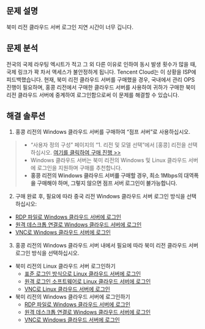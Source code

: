 ## 문제 설명
북미 리전 클라우드 서버 로그인 지연 시간이 너무 깁니다.

## 문제 분석
전국의 국제 라우팅 엑시트가 적고 그 외 다른 이유로 인하여 동시 발생 횟수가 많을 때, 국제 링크가 꽉 차서 액세스가 불안정하게 됩니다. Tencent Cloud는 이 상황을 ISP에 피드백했습니다.
현재, 북미 리전 클라우드 서버를 구매했을 경우, 국내에서 관리 OPS 진행이 필요하며, 홍콩 리전에서 구매한 클라우드 서버를 사용하여 귀하가 구매한 북미 리전 클라우드 서버에 중계하여 로그인함으로써 이 문제를 해결할 수 있습니다.

## 해결 솔루션
1. 홍콩 리전의 Windows 클라우드 서버를 구매하여 “점프 서버”로 사용하십시오.
> 
> - “사용자 정의 구성” 페이지의 “1. 리전 및 모델 선택”에서 [홍콩] 리전을 선택하십시오.
> [여기를 클릭하여 구매 진행 >>](https://buy.cloud.tencent.com/cvm?tab=custom&step=1&regionId=5&zoneId=0&instanceType=S2ne.SMALL2&platform=CentOS&systemDiskType=CLOUD_PREMIUM&systemDiskSize=50&bandwidthType=BANDWIDTH_PREPAID&loginSet=SET_PASSWORD)
> - Windows 클라우드 서버는 북미 리전의 Windows 및 Linux 클라우드 서버에 로그인을 지원하며 구매를 추천합니다.
> - **홍콩 리전의 Windows 클라우드 서버를 구매할 경우, 최소 1Mbps의 대역폭을 구매해야 하며, 그렇지 않으면 점프 서버 로그인이 불가능합니다.** 
>
2. 구매 완료 후, 필요에 따라 중국 리전 Windows 클라우드 서버 로그인 방식을 선택하십시오:
 - [RDP 파일로 Windows 클라우드 서버에 로그인](https://intl.cloud.tencent.com/document/product/213/5435)
 - [원격 데스크톱 연결로 Windows 클라우드 서버에 로그인](https://cloud.tencent.com/document/product/213/35703)
 - [VNC로 Windows 클라우드 서버에 로그인](https://intl.cloud.tencent.com/document/product/213/32496)
3. 홍콩 리전의 Windows 클라우드 서버 내에서 필요에 따라 북미 리전 클라우드 서버 로그인 방식을 선택하십시오.
 - 북미 리전의 Linux 클라우드 서버 로그인하기
    - [표준 로그인 방식으로 Linux 클라우드 서버에 로그인](https://intl.cloud.tencent.com/document/product/213/5436)
    - [원격 로그인 소프트웨어로  Linux 클라우드 서버에 로그인](https://cloud.tencent.com/document/product/213/35699)
    - [VNC로 Linux 클라우드 서버에 로그인](https://intl.cloud.tencent.com/document/product/213/32494)
 - 북미 리전의 Windows 클라우드 서버에 로그인하기 
    - [RDP 파일로 Windows 클라우드 서버에 로그인](https://intl.cloud.tencent.com/document/product/213/5435)
    - [원격 데스크톱 연결로 Windows 클라우드 서버에 로그인](https://cloud.tencent.com/document/product/213/35703)
    - [VNC로 Windows 클라우드 서버에 로그인](https://intl.cloud.tencent.com/document/product/213/32496)
